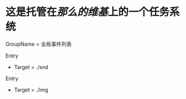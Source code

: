 # 这是托管在*那么的维基*上的一个任务系统

<!-- EventTracker -->

GroupName = 全局事件列表

Entry
- Target = ./snd

Entry
- Target = ./img

<!-- End of EventTracker -->

